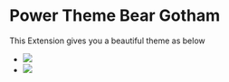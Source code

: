 # Power Theme Bear Gotham

This Extension gives you a beautiful theme as below
- ![](https://firebasestorage.googleapis.com/v0/b/firescript-577a2.appspot.com/o/imgs%2Fapp%2FExploreSpace%2Fj2P_TbYQh2.png?alt=media&token=f2faab2b-6303-440e-a7ac-ec334f261810)
- ![](https://firebasestorage.googleapis.com/v0/b/firescript-577a2.appspot.com/o/imgs%2Fapp%2FExploreSpace%2FNVPBDB7Owp.png?alt=media&token=74b37207-a3eb-4c8e-8dff-5f4e0ff777bb)

